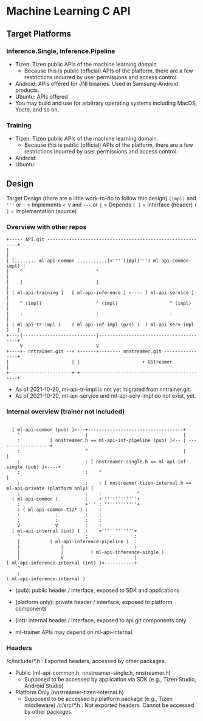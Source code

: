 
# Machine Learning C API


## Target Platforms


### Inference.Single, Inference.Pipeline

- Tizen: Tizen public APIs of the machine learning domain.
    - Because this is public (official) APIs of the platform, there are a few restrictions incurred by user permissions and access control.
- Android: APIs offered for JNI binaries. Used in Samsung-Android products.
- Ubuntu: APIs offered
- You may build and use for arbitrary operating systems including MacOS, Yocto, and so on.

### Training

- Tizen: Tizen public APIs of the machine learning domain.
    - Because this is public (official) APIs of the platform, there are a few restrictions incurred by user permissions and access control.
- Android:
- Ubuntu:


## Design


Target Design (there are a little work-to-do to follow this design)
```(impl)``` and ```'''``` or ```:``` = Implements
``` < V ``` and ```---``` or ```|``` = Depends
``` [ ] ``` = interface (header)
``` ( ) ``` = implementation (source)

### Overview with other repos
```
+----- API.git -----------------------------------------------------------+
|                                                                         |
| [........ ml-api-common ...........]<''''(impl)'''( ml-api-common-impl) |
|    ^                           ^                                        |
|    |                           |                                        |
| [ ml-api-training ]   [ ml-api-inference ] <---- [ ml-api-service ]     |
|    ^ (impl)                    ^ (impl)                   ^ (impl)      |
|    :                           :                          :             |
| ( ml-api-tr-impl )    ( ml-api-inf-impl (p/s) )  ( ml-api-serv-impl )   |
+----|---------------------------|----------------------------------------+
     V                           V                          
+----+- nntrainer.git --+ +------+-------- nnstreamer.git ----------------+
|                       | |                       + GStreamer             |
+-----------------------+ +-----------------------------------------------+
```
- As of 2021-10-20, ml-api-tr-impl is not yet migrated from nntrainer.git.
- As of 2021-10-20, ml-api-service and ml-api-serv-impl do not exist, yet.

### Internal overview (trainer not included)
```

  [ ml-api-common (pub) ]<---+-----------------------------------+
    ^                        |                                   |
    :           [ nnstreamer.h == ml-api-inf-pipeline (pub) ]<-- | -------------------+
    :                        ^                                   |                    |
    :                        : [ nnstreamer-single.h == ml-api-inf-single (pub) ]<----+
    :                        :    ^                                                   |
    :                        :    : [ nnstreamer-tizen-internal.h == ml-api-private (platform only) ]
    :                        :    :             ^
  ( ml-api-common )          :    +'''''''''''''+
    :                        +''' : ''''''''''''+
    : ( ml-api-common-tiz* ) :    :
    :             :          :    :
    :             :          :    :
    V             V          :    :
  [ ml-api-internal (int) ]  :    +''''''''''''+
    ^                        :                 :
    |           ( ml-api-inference-pipeline )  :
    |               |                          :
    |               |          ( ml-api-inference-single )
    |               V                          |
[ ml-api-inference-internal (int) ]<-----------+
    ^
    :
( ml-api-inference-internal )

```
- (pub): public header / interface, exposed to SDK and applications
- (platform only): private header / interface, exposed to platform components
- (int): internal header / interface, exposed to api.git components only.

- ml-trainer APIs may depend on ml-api-internal.

### Headers

/c/include/*.h : Exported headers, accessed by other packages.
   - Public (ml-api-common.h, nnstreamer-single.h, nnstreamer.h)
       - Supposed to be accessed by application via SDK (e.g., Tizen Studio, Android Studio)
   - Platform Only (nnstreamer-tizen-internal.h)
       - Supposed to be accessed by platform package (e.g., Tizen middleware)
/c/src/*.h : Not exported headers. Cannot be accessed by other packages.